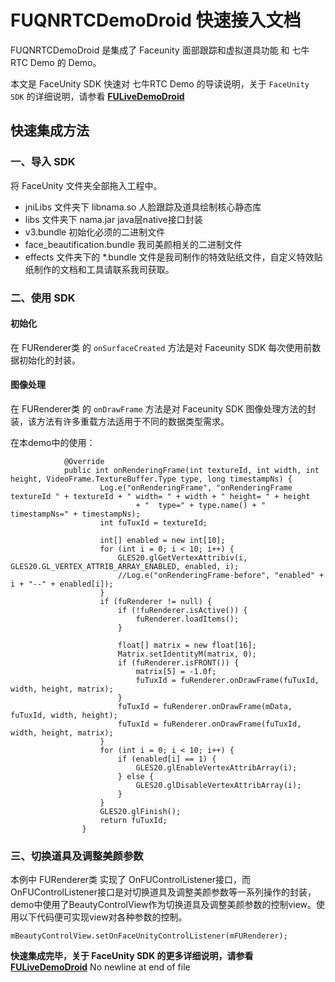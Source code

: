 # FUQNRTCDemoDroid 快速接入文档

FUQNRTCDemoDroid 是集成了 Faceunity 面部跟踪和虚拟道具功能 和 七牛RTC Demo  的 Demo。

本文是 FaceUnity SDK 快速对 七牛RTC Demo 的导读说明，关于 `FaceUnity SDK` 的详细说明，请参看 **[FULiveDemoDroid](https://github.com/Faceunity/FULiveDemoDroid/tree/dev)**



## 快速集成方法

### 一、导入 SDK

将 FaceUnity 文件夹全部拖入工程中。

- jniLibs 文件夹下 libnama.so 人脸跟踪及道具绘制核心静态库
- libs 文件夹下 nama.jar java层native接口封装
- v3.bundle 初始化必须的二进制文件
- face_beautification.bundle 我司美颜相关的二进制文件
- effects 文件夹下的 *.bundle 文件是我司制作的特效贴纸文件，自定义特效贴纸制作的文档和工具请联系我司获取。


### 二、使用 SDK

#### 初始化

在 FURenderer类 的  `onSurfaceCreated` 方法是对 Faceunity SDK 每次使用前数据初始化的封装。

#### 图像处理

在 FURenderer类 的  `onDrawFrame` 方法是对 Faceunity SDK 图像处理方法的封装，该方法有许多重载方法适用于不同的数据类型需求。

在本demo中的使用：

```
            @Override
            public int onRenderingFrame(int textureId, int width, int height, VideoFrame.TextureBuffer.Type type, long timestampNs) {
                    Log.e("onRenderingFrame", "onRenderingFrame textureId " + textureId + " width= " + width + " height= " + height
                            + "  type=" + type.name() + " timestampNs=" + timestampNs);
                    int fuTuxId = textureId;

                    int[] enabled = new int[10];
                    for (int i = 0; i < 10; i++) {
                        GLES20.glGetVertexAttribiv(i, GLES20.GL_VERTEX_ATTRIB_ARRAY_ENABLED, enabled, i);
                        //Log.e("onRenderingFrame-before", "enabled" + i + "--" + enabled[i]);
                    }
                    if (fuRenderer != null) {
                        if (!fuRenderer.isActive()) {
                            fuRenderer.loadItems();
                        }

                        float[] matrix = new float[16];
                        Matrix.setIdentityM(matrix, 0);
                        if (fuRenderer.isFRONT()) {
                            matrix[5] = -1.0f;
                            fuTuxId = fuRenderer.onDrawFrame(fuTuxId, width, height, matrix);
                        }
                        fuTuxId = fuRenderer.onDrawFrame(mData, fuTuxId, width, height);
                        fuTuxId = fuRenderer.onDrawFrame(fuTuxId, width, height, matrix);
                    }
                    for (int i = 0; i < 10; i++) {
                        if (enabled[i] == 1) {
                            GLES20.glEnableVertexAttribArray(i);
                        } else {
                            GLES20.glDisableVertexAttribArray(i);
                        }
                    }
                    GLES20.glFinish();
                    return fuTuxId;
                }
```

### 三、切换道具及调整美颜参数

本例中 FURenderer类 实现了 OnFUControlListener接口，而OnFUControlListener接口是对切换道具及调整美颜参数等一系列操作的封装，demo中使用了BeautyControlView作为切换道具及调整美颜参数的控制view。使用以下代码便可实现view对各种参数的控制。

```
mBeautyControlView.setOnFaceUnityControlListener(mFURenderer);
```

**快速集成完毕，关于 FaceUnity SDK 的更多详细说明，请参看 [FULiveDemoDroid](https://github.com/Faceunity/FULiveDemoDroid/tree/dev)**
 No newline at end of file
